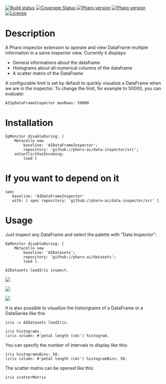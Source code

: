 [![Build status](https://github.com/pharo-ai/data-inspector/workflows/CI/badge.svg)](https://github.com/pharo-ai/data-inspector/actions/workflows/CI.yml)
[![Coverage Status](https://coveralls.io/repos/github/pharo-ai/data-inspector/badge.svg?branch=master)](https://coveralls.io/github/pharo-ai/data-inspector?branch=master)
[![Pharo version](https://img.shields.io/badge/Pharo-10-%23aac9ff.svg)](https://pharo.org/download)
[![Pharo version](https://img.shields.io/badge/Pharo-11-%23aac9ff.svg)](https://pharo.org/download)
[![License](https://img.shields.io/badge/license-MIT-blue.svg)](https://raw.githubusercontent.com/pharo-ai/data-inspector/master/LICENSE)

# Description

A Pharo inspector extension to operate and view DataFrame multiple information in a same inspector view. Currently it displays:
- General informations about the dataframe
- Histograms about all numerical columns of the dataframe
- A scatter matrix of the DataFrame

A configurable limit is set by default to quickly visualize a DataFrame when we are in the inspector. To change the limit, for example to 50000, you can evaluate:

```smalltalk
AISpDataFrameInspector maxRows: 50000
```

# Installation

```smalltalk
EpMonitor disableDuring: [ 
    Metacello new
        baseline: 'AIDataFrameInspector';
        repository: 'github://pharo-ai/data-inspector/src';
	onConflictUseIncoming;
        load ]
```

# If you want to depend on it

```smalltalk
spec 
   baseline: 'AIDataFrameInspector' 
   with: [ spec repository: 'github://pharo-ai/data-inspector/src' ].
```

# Usage

Just inspect any DataFrame and select the palette with "Data Inspector":

```smalltalk
EpMonitor disableDuring: [ 
	Metacello new
		baseline: 'AIDatasets';
		repository: 'github://pharo-ai/datasets';
		load ].

AIDatasets loadIris inspect.
```

![](resources/imgs/datainspector.png)

![](resources/imgs/histograms.png)

![](resources/imgs/scattermatrix.png)

It is also possible to visualize the historigrams of a DataFrame or a DataSeries like this

```st
iris := AIDatasets loadIris.

iris histograms.
(iris column: #'petal length (cm)') histogram.
```

You can specify the number of intervals to display like this:

```st
iris histogramsBins: 50.
(iris column: #'petal length (cm)') histogramBins: 50.
```

The scatter matrix can be opened like this:

```st
iris scatterMatrix
```
